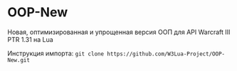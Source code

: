 # OOP-New
Новая, оптимизированная и упрощенная версия ООП для API Warcraft III PTR 1.31 на Lua

Инструкция импорта: `git clone https://github.com/W3Lua-Project/OOP-New.git`